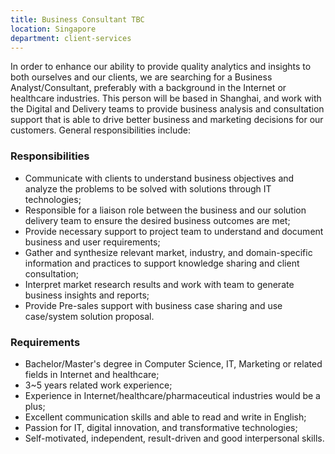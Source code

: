 ```yaml
---
title: Business Consultant TBC
location: Singapore
department: client-services
---
```


In order to enhance our ability to provide quality analytics and insights to both ourselves and our clients, we are searching for a Business Analyst/Consultant, preferably with a background in the Internet or healthcare industries. This person will be based in Shanghai, and work with the Digital and Delivery teams to provide business analysis and consultation support that is able to drive better business and marketing decisions for our customers. General responsibilities include:

### Responsibilities

- Communicate with clients to understand business objectives and analyze the problems to be solved with solutions through IT technologies;
- Responsible for a liaison role between the business and our solution delivery team to ensure the desired business outcomes are met;
- Provide necessary support to project team to understand and document business and user requirements;
- Gather and synthesize relevant market, industry, and domain-specific information and practices to support knowledge sharing and client consultation;
- Interpret market research results and work with team to generate business insights and reports;
- Provide Pre-sales support with business case sharing and use case/system solution proposal.


### Requirements

- Bachelor/Master's degree in Computer Science, IT, Marketing or related fields in Internet and healthcare;
- 3~5 years related work experience;
- Experience in Internet/healthcare/pharmaceutical industries would be a plus;
- Excellent communication skills and able to read and write in English;
- Passion for IT, digital innovation, and transformative technologies;
- Self-motivated, independent, result-driven and good interpersonal skills.